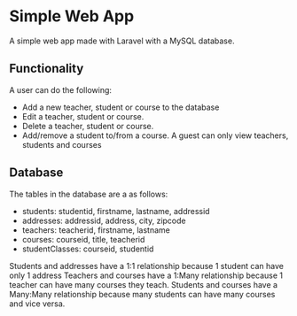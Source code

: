 # Simple Web App
A simple web app made with Laravel with a MySQL database.

## Functionality
A user can do the following:
- Add a new teacher, student or course to the database
- Edit a teacher, student or course.
- Delete a teacher, student or course.
- Add/remove a student to/from a course.
A guest can only view teachers, students and courses

## Database
The tables in the database are a as follows:
- students: studentid, firstname, lastname, addressid
- addresses: addressid, address, city, zipcode
- teachers: teacherid, firstname, lastname
- courses: courseid, title, teacherid
- studentClasses: courseid, studentid  

Students and addresses have a 1:1 relationship because 1 student can have only 1 address
Teachers and courses have a 1:Many relationship because 1 teacher can have many courses they teach.
Students and courses have a Many:Many relationship because many students can have many courses and vice versa.
